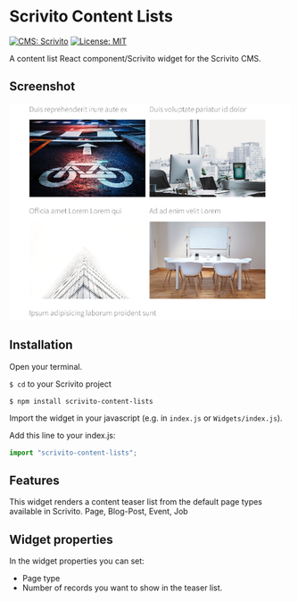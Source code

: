 # Scrivito Content Lists
[![CMS: Scrivito](https://img.shields.io/badge/CMS-Scrivito-brightgreen.svg)](https://scrivito.com) [![License: MIT](https://img.shields.io/badge/License-MIT-blue.svg)](https://opensource.org/licenses/MIT)

A content list React component/Scrivito widget for the Scrivito CMS.

## Screenshot

![Screenshot](https://raw.githubusercontent.com/mdwp/scrivito-content-lists/master/content-list-screenshot.png)

## Installation

Open your terminal.

`$ cd` to your Scrivito project

```shell
$ npm install scrivito-content-lists
```

Import the widget in your javascript (e.g. in `index.js` or `Widgets/index.js`).

Add this line to your index.js:

```js
import "scrivito-content-lists";
```

## Features
This widget renders a content teaser list from the default page types available in Scrivito.
Page, Blog-Post, Event, Job

## Widget properties

In the widget properties you can set:
- Page type
- Number of records you want to show in the teaser list.